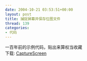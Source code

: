 ```yaml
---
date: 2004-10-21 03:53:51+00:00
layout: post
title: 捕捉屏幕并保存位图文件
thread: 139
categories:
- 代码
---
```


一百年前的示例代码，贴出来算权当收藏  
下载: [CaptureScreen](/assets/1098273034.rar)
